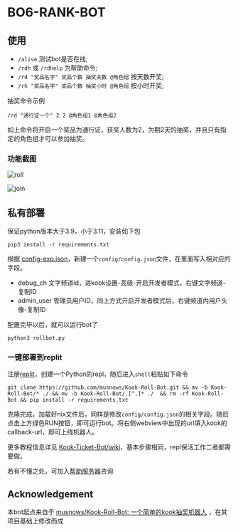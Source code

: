 # BO6-RANK-BOT

## 使用

* `/alive` 测试bot是否在线;
* `/rdh` 或 `/rdhelp` 为帮助命令;
* `/rd "奖品名字" 奖品个数 抽奖天数 @角色组` 按天数开奖;
* `/rh "奖品名字" 奖品个数 抽奖小时 @角色组` 按小时开奖;

抽奖命令示例

```
/rd "通行证一个" 2 2 @角色组1 @角色组2
```
如上命令将开启一个奖品为通行证，获奖人数为2，为期2天的抽奖，并且只有指定的角色组才可以参加抽奖。

### 功能截图

![roll](https://img.kookapp.cn/assets/2023-05/b3hDEXymQj0n709o.png)

![join](https://img.kookapp.cn/assets/2023-05/sAwON82qBb0jv039.png)


## 私有部署

保证python版本大于3.9，小于3.11，安装如下包

```
pip3 install -r requirements.txt
```

根据 [config-exp.json](./config.exp.json)，新建一个`config/config.json`文件，在里面写入相对应的字段。

* debug_ch 文字频道id，进kook设置-高级-开启开发者模式，右键文字频道-复制ID
* admin_user 管理员用户ID，同上方式开启开发者模式后，右键频道内用户头像-复制ID

配置完毕以后，就可以运行bot了

```
python3 rollbot.py
```

### 一键部署到replit

注册[replit](https://replit.com/)，创建一个Python的repl，随后进入`shell`粘贴如下命令

```
git clone https://github.com/musnows/Kook-Roll-Bot.git && mv -b Kook-Roll-Bot/* ./ && mv -b Kook-Roll-Bot/.[^.]* ./  && rm -rf Kook-Roll-Bot && pip install -r requirements.txt
```

克隆完成，加载好nix文件后，同样是修改`config/config.json`的相关字段。随后点击上方绿色RUN按钮，即可运行bot。将右侧webview中出现的url填入kook的callback-url，即可上线机器人。

更多教程信息详见 [Kook-Ticket-Bot/wiki](https://github.com/musnows/Kook-Ticket-Bot/wiki)，基本步骤相同，repl保活工作二者都需要做。

若有不懂之处，可加入[帮助服务器](https://kook.top/gpbTwZ)咨询

## Acknowledgement

本bot起点来自于 [musnows/Kook-Roll-Bot: 一个简单的kook抽奖机器人](https://github.com/musnows/Kook-Roll-Bot?tab=readme-ov-file) ，在其项目基础上修改而成
